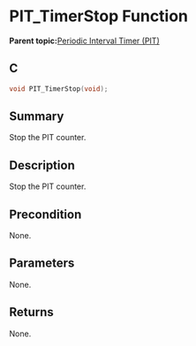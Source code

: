 # PIT\_TimerStop Function

**Parent topic:**[Periodic Interval Timer \(PIT\)](GUID-16D8A016-2531-4956-B8AA-F751096F1732.md)

## C

```c
void PIT_TimerStop(void);
```

## Summary

Stop the PIT counter.

## Description

Stop the PIT counter.

## Precondition

None.

## Parameters

None.

## Returns

None.


